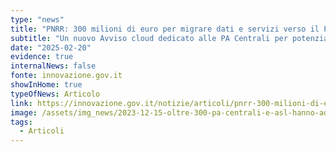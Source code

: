 ```yaml
---
type: "news"
title: "PNRR: 300 milioni di euro per migrare dati e servizi verso il Polo Strategico Nazionale"
subtitle: "Un nuovo Avviso cloud dedicato alle PA Centrali per potenziare le infrastrutture digitali chiave del nostro Paese"
date: "2025-02-20"
evidence: true
internalNews: false
fonte: innovazione.gov.it
showInHome: true
typeOfNews: Articolo
link: https://innovazione.gov.it/notizie/articoli/pnrr-300-milioni-di-euro-per-migrare-dati-e-servizi-verso-il_psn/
image: /assets/img_news/2023-12-15-oltre-300-pa-centrali-e-asl-hanno-aderito-agli-avvisi-per-migrare-dati-e-servizi-al-psn.png
tags:
  - Articoli
---
```

